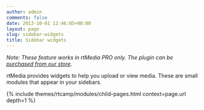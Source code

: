 ```yaml
---
author: admin
comments: false
date: 2013-10-01 12:46:05+00:00
layout: page
slug: sidebar-widgets
title: Sidebar widgets
---
```


_Note: These feature works in rtMedia PRO only. The plugin can be [purchased from our store](https://rtcamp.com/store/rtmedia-pro/)._

rtMedia provides widgets to help you upload or view media. These are small modules that appear in your sidebars.

{% include themes/rtcamp/modules/child-pages.html context=page.url depth=1 %}
